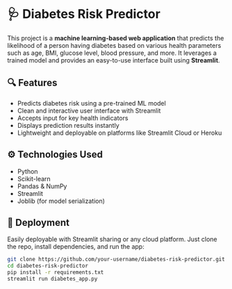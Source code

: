# 🩺 Diabetes Risk Predictor

This project is a **machine learning-based web application** that predicts the likelihood of a person having diabetes based on various health parameters such as age, BMI, glucose level, blood pressure, and more. It leverages a trained model and provides an easy-to-use interface built using **Streamlit**.

## 🔍 Features
- Predicts diabetes risk using a pre-trained ML model
- Clean and interactive user interface with Streamlit
- Accepts input for key health indicators
- Displays prediction results instantly
- Lightweight and deployable on platforms like Streamlit Cloud or Heroku

## ⚙️ Technologies Used
- Python  
- Scikit-learn  
- Pandas & NumPy  
- Streamlit  
- Joblib (for model serialization)

## 🚀 Deployment
Easily deployable with Streamlit sharing or any cloud platform. Just clone the repo, install dependencies, and run the app:

```bash
git clone https://github.com/your-username/diabetes-risk-predictor.git
cd diabetes-risk-predictor
pip install -r requirements.txt
streamlit run diabetes_app.py

